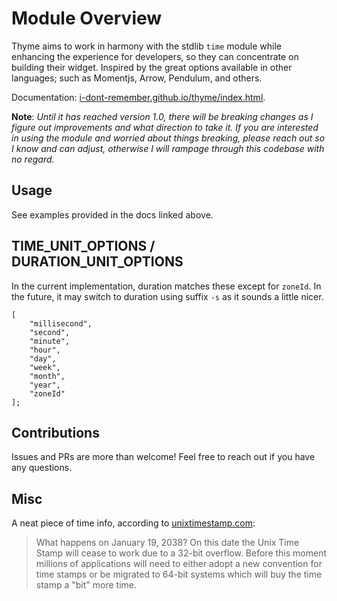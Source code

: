 # Module Overview

Thyme aims to work in harmony with the stdlib `time` module while enhancing the experience for
developers, so they can concentrate on building their widget.  Inspired by the great options available in other languages; such as Momentjs, Arrow, Pendulum, and others.

Documentation: [i-dont-remember.github.io/thyme/index.html](https://i-dont-remember.github.io/thyme/index.html).

**Note**: _Until it has reached version 1.0, there will be breaking changes as I figure out improvements and what direction to take it. If you are interested in using the module and worried about things breaking, please reach out so I know and can adjust, otherwise I will rampage through this codebase with no regard._

## Usage

See examples provided in the docs linked above.

## TIME_UNIT_OPTIONS / DURATION_UNIT_OPTIONS

In the current implementation, duration matches these except for `zoneId`. In the future, it may switch to duration using suffix `-s` as it sounds a little nicer.

```ballerina
[
    "millisecond",
    "second",
    "minute",
    "hour",
    "day",
    "week",
    "month",
    "year",
    "zoneId"
];
```

## Contributions

Issues and PRs are more than welcome! Feel free to reach out if you have any questions.

## Misc

A neat piece of time info, according to [unixtimestamp.com](https://www.unixtimestamp.com/):
>What happens on January 19, 2038? On this date the Unix Time Stamp will
>cease to work due to a 32-bit overflow. Before this moment millions of
>applications will need to either adopt a new convention for time stamps
>or be migrated to 64-bit systems which will buy the time stamp a "bit" more time.
